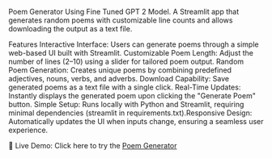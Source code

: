 Poem Generator Using Fine Tuned GPT 2 Model.
A Streamlit app that generates random poems with customizable line counts and allows downloading the output as a text file.

Features
Interactive Interface: Users can generate poems through a simple web-based UI built with Streamlit.
Customizable Poem Length: Adjust the number of lines (2–10) using a slider for tailored poem output.
Random Poem Generation: Creates unique poems by combining predefined adjectives, nouns, verbs, and adverbs.
Download Capability: Save generated poems as a text file with a single click.
Real-Time Updates: Instantly displays the generated poem upon clicking the "Generate Poem" button.
Simple Setup: Runs locally with Python and Streamlit, requiring minimal dependencies (streamlit in requirements.txt).Responsive Design: Automatically updates the UI when inputs change, ensuring a seamless user experience.

🚀 Live Demo: Click here to try the [Poem Generator](https://mypoems.streamlit.app/)
